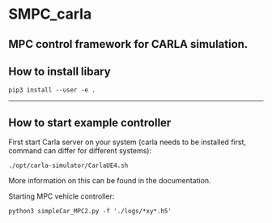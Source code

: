 # SMPC_carla
MPC control framework for CARLA simulation. 
---

## How to install libary
 
	pip3 install --user -e .  

---

## How to start example controller

First start Carla server on your system (carla needs to be installed first, command can differ for different systems): 

	./opt/carla-simulator/CarlaUE4.sh
	
More information on this can be found in the documentation.

Starting MPC vehicle controller: 

	python3 simpleCar_MPC2.py -f './logs/*xy*.h5'
